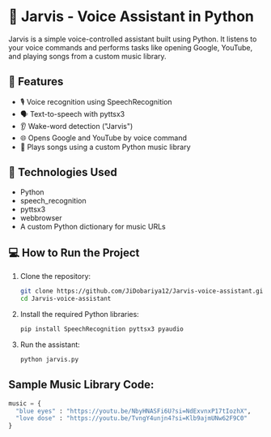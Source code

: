 # 🧠 Jarvis - Voice Assistant in Python

Jarvis is a simple voice-controlled assistant built using Python. It listens to your voice commands and performs tasks like opening Google, YouTube, and playing songs from a custom music library.

## 🔧 Features
- 🎙 Voice recognition using SpeechRecognition
- 🗣 Text-to-speech with pyttsx3
- 👂 Wake-word detection ("Jarvis")
- 🌐 Opens Google and YouTube by voice command
- 🎵 Plays songs using a custom Python music library

## 🚀 Technologies Used
- Python
- speech_recognition
- pyttsx3
- webbrowser
- A custom Python dictionary for music URLs

## 💻 How to Run the Project
1. Clone the repository:
   ```bash
   git clone https://github.com/JiDobariya12/Jarvis-voice-assistant.git
   cd Jarvis-voice-assistant
2. Install the required Python libraries:
    ```bash
    pip install SpeechRecognition pyttsx3 pyaudio
3. Run the assistant:
   ```bash
   python jarvis.py

## Sample Music Library Code:
  ```python
  music = {
    "blue eyes" : "https://youtu.be/NbyHNASFi6U?si=NdExvnxP17tIozhX",
    "love dose" : "https://youtu.be/TvngY4unjn4?si=Klb9ajmUNw62F9C0"
  }
